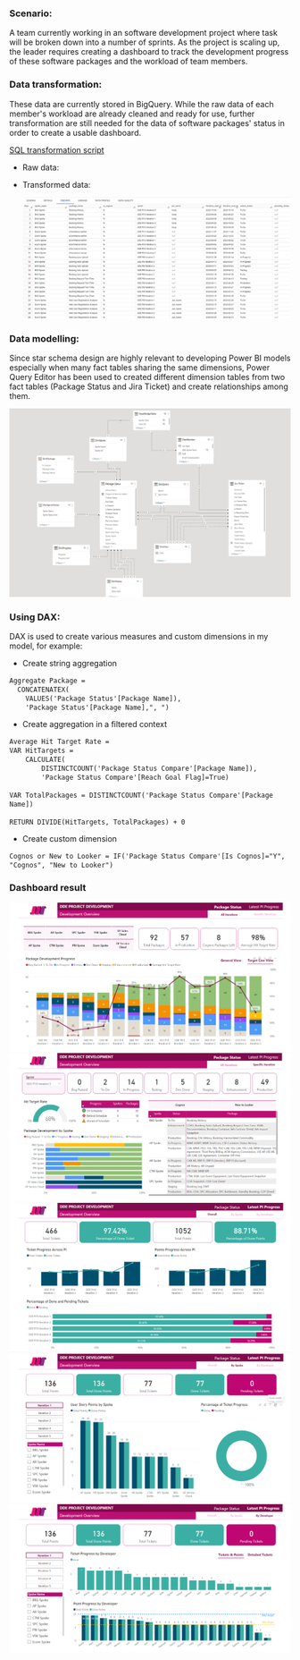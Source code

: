 ### Scenario: 
A team currently working in an software development project where task will be broken down into a number of sprints. As the project is scaling up, the leader requires creating a dashboard to track the development progress of these software packages and the workload of team members.

### Data transformation:
These data are currently stored in BigQuery. While the raw data of each member's workload are already cleaned and ready for use, further transformation are still needed for the data of software packages' status in order to create a usable dashboard.

[SQL transformation script]([https://github.com/mk-duong/data-porfolio/](https://github.com/mk-duong/data-porfolio/blob/main/DDE%20Project%20Development/transform_package_status.sql))

+ Raw data:

  
+ Transformed data:
  
  ![transformed_data](images/transformed_data.png)

### Data modelling:
Since star schema design are highly relevant to developing Power BI models especially when many fact tables sharing the same dimensions, Power Query Editor has been used to created different dimension tables from two fact tables (Package Status and Jira Ticket) and create relationships among them.

![data_model](images/data_model.png)

### Using DAX:
DAX is used to create various measures and custom dimensions in my model, for example:
+ Create string aggregation

```
Aggregate Package = 
  CONCATENATEX(
    VALUES('Package Status'[Package Name]),
    'Package Status'[Package Name],", ")
```
+ Create aggregation in a filtered context

```
Average Hit Target Rate = 
VAR HitTargets = 
    CALCULATE(
        DISTINCTCOUNT('Package Status Compare'[Package Name]),
        'Package Status Compare'[Reach Goal Flag]=True)

VAR TotalPackages = DISTINCTCOUNT('Package Status Compare'[Package Name])

RETURN DIVIDE(HitTargets, TotalPackages) + 0
```

+ Create custom dimension
```
Cognos or New to Looker = IF('Package Status Compare'[Is Cognos]="Y", "Cognos", "New to Looker")
```

### Dashboard result
![page_1](images/page_1.png)
![page_2](images/page_2.png)
![page_3](images/page_3.png)
![page_4](images/page_4.png)
![page_5](images/page_5.png)
